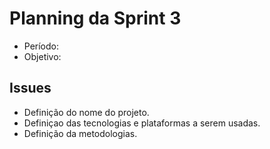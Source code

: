 # **Planning da Sprint 3**

- Período: 
- Objetivo: 

## **Issues**

- Definição do nome do projeto.
- Definiçao das tecnologias e plataformas a serem usadas.
- Definição da metodologias.